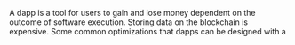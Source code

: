 A dapp is a tool for users to gain and lose money dependent on the outcome of software execution.
Storing data on the blockchain is expensive.
Some common optimizations that dapps can be designed with a